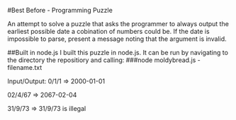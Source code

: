 #Best Before - Programming Puzzle

An attempt to solve a puzzle that asks the programmer to always output the earliest possible date a cobination of numbers could be.  If the date is impossible to parse, present a message noting that the argument is invalid.


##Built in node.js
I built this puzzle in node.js.  It can be run by navigating to the directory the repositiory and calling:
###node moldybread.js -filename.txt

Input/Output:
0/1/1 => 2000-01-01

02/4/67 => 2067-02-04

31/9/73 => 31/9/73 is illegal